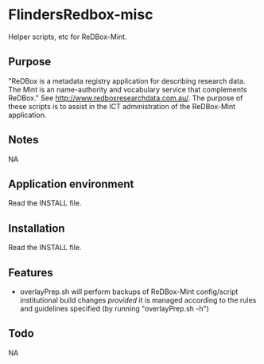 FlindersRedbox-misc
===================

Helper scripts, etc for ReDBox-Mint.

Purpose
-------
"ReDBox is a metadata registry application for describing research data.
The Mint is an name-authority and vocabulary service that complements ReDBox."
See http://www.redboxresearchdata.com.au/. The purpose of these scripts is to
assist in the ICT administration of the ReDBox-Mint application.

Notes
-----
NA

Application environment
-----------------------
Read the INSTALL file.

Installation
------------
Read the INSTALL file.

Features
--------
* overlayPrep.sh will perform backups of ReDBox-Mint config/script
  institutional build changes *provided* it is managed according to the rules
  and guidelines specified (by running "overlayPrep.sh -h")
  

Todo
----
NA


